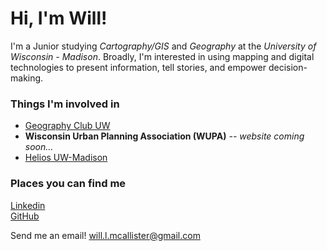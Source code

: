 # Hi, I'm Will!

I'm a Junior studying *Cartography/GIS* and *Geography* at the *University of Wisconsin - Madison*. Broadly, I'm interested in using mapping and digital technologies to present information, tell stories, and empower decision-making.

### Things I'm involved in
- [Geography Club UW](https://www.geographyclubuw.com/)
- **Wisconsin Urban Planning Association (WUPA)** *-- website coming soon...*
- [Helios UW-Madison](https://heliosuwmadison.org/)

### Places you can find me 
[Linkedin](https://www.linkedin.com/in/wlmcallister/)\
[GitHub](https://github.com/willmcallister)

Send me an email! [will.l.mcallister@gmail.com](mailto:will.l.mcallister@gmail.com)
